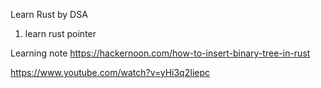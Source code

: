 
Learn Rust by DSA

1. learn rust pointer

Learning note
https://hackernoon.com/how-to-insert-binary-tree-in-rust

https://www.youtube.com/watch?v=yHi3q2Iiepc